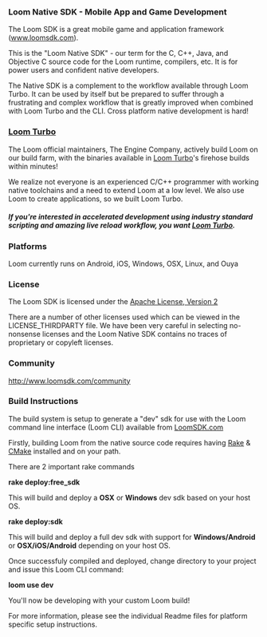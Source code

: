 ### Loom Native SDK - Mobile App and Game Development

The Loom SDK is a great mobile game and application framework (www.loomsdk.com). 

This is the "Loom Native SDK" - our term for the C, C++, Java, and Objective C source code for the Loom runtime, compilers, etc. It is for power users and confident native developers.

The Native SDK is a complement to the workflow available through Loom Turbo. It can be used by itself but be prepared to suffer through a frustrating and complex workflow that is greatly improved when combined with Loom Turbo and the CLI. Cross platform native development is hard!

### [Loom Turbo](http://www.loomsdk.com/plans) 

The Loom official maintainers, The Engine Company, actively build Loom on our build farm, with the binaries available in [Loom Turbo](http://www.loomsdk.com/plans)'s firehose builds within minutes!

We realize not everyone is an experienced C/C++ programmer with working native toolchains and a need to extend Loom at a low level.  We also use Loom to create applications, so we built Loom Turbo.

##### If you're interested in accelerated development using industry standard scripting and amazing live reload workflow, you want [Loom Turbo](http://www.loomsdk.com/plans).

### Platforms

Loom currently runs on Android, iOS, Windows, OSX, Linux, and Ouya

### License

The Loom SDK is licensed under the [Apache License, Version 2](http://www.apache.org/licenses/LICENSE-2.0.html) 

There are a number of other licenses used which can be viewed in the LICENSE_THIRDPARTY file.  We have been very careful in selecting no-nonsense licenses and the Loom Native SDK contains no traces of proprietary or copyleft licenses.  

### Community

http://www.loomsdk.com/community 

### Build Instructions

The build system is setup to generate a "dev" sdk for use with the Loom command line interface (Loom CLI) available from [LoomSDK.com](http://www.loomsdk.com)

Firstly, building Loom from the native source code requires having [Rake](https://github.com/jimweirich/rake) & [CMake](http://www.cmake.org) installed and on your path.

There are 2 important rake commands

**rake deploy:free_sdk** 

This will build and deploy a **OSX** or **Windows** dev sdk based on your host OS.

**rake deploy:sdk** 

This will build and deploy a full dev sdk with support for **Windows/Android** or **OSX/iOS/Android** depending on your host OS.

Once successfuly compiled and deployed, change directory to your project and issue this Loom CLI command:

**loom use dev**

You'll now be developing with your custom Loom build!
 
For more information, please see the individual Readme files for platform specific setup instructions.
